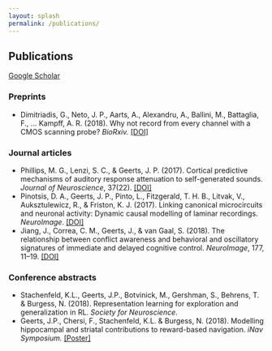 ```yaml
---
layout: splash
permalink: /publications/
---
```



## Publications

[Google Scholar](https://scholar.google.co.uk/citations?user=4xusDVAAAAAJ&hl=en)

### Preprints
- Dimitriadis, G., Neto, J. P., Aarts, A., Alexandru, A., Ballini, M., Battaglia, F., … Kampff, A. R. (2018). Why not record from every channel with a CMOS scanning probe? *BioRxiv.* [[DOI]](https://doi.org/10.1101/275818)

### Journal articles
- Phillips, M. G., Lenzi, S. C., & Geerts, J. P. (2017). Cortical predictive mechanisms of auditory response attenuation to self-generated sounds. *Journal of Neuroscience*, 37(22). [[DOI]](https://doi.org/10.1523/JNEUROSCI.0216-17.2017)
- Pinotsis, D. A., Geerts, J. P., Pinto, L., Fitzgerald, T. H. B., Litvak, V., Auksztulewicz, R., & Friston, K. J. (2017). Linking canonical microcircuits and neuronal activity: Dynamic causal modelling of laminar recordings. *NeuroImage*. [[DOI]](https://doi.org/10.1016/j.neuroimage.2016.11.041)
- Jiang, J., Correa, C. M., Geerts, J., & van Gaal, S. (2018). The relationship between conflict awareness and behavioral and oscillatory signatures of immediate and delayed cognitive control. *NeuroImage*, 177, 11–19. [[DOI]](https://doi.org/10.1016/j.neuroimage.2018.05.007)

### Conference abstracts
- Stachenfeld, K.L., Geerts, J.P., Botvinick, M., Gershman, S., Behrens, T. & Burgess, N. (2018). Representation learning for exploration and generalization in RL. *Society for Neuroscience*. 
- Geerts, J.P., Chersi, F., Stachenfeld, K.L. & Burgess, N. (2018). Modelling hippocampal and striatal contributions to reward-based navigation. *iNav Symposium.* [[Poster]](/assets/images/poster.pdf)